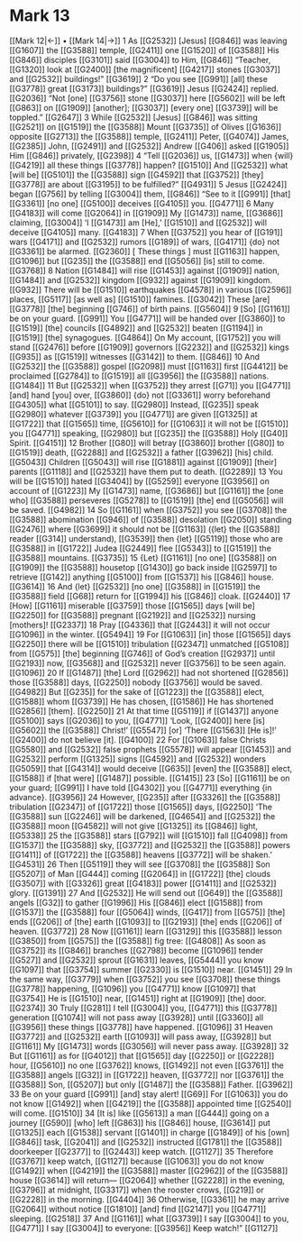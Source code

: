 # Mark 13
[[Mark 12|←]] • [[Mark 14|→]]
1 As [[G2532]] [Jesus] [[G846]] was leaving [[G1607]] the [[G3588]] temple, [[G2411]] one [[G1520]] of [[G3588]] His [[G846]] disciples [[G3101]] said [[G3004]] to Him, [[G846]] “Teacher, [[G1320]] look at [[G2400]] [the magnificent] [[G4217]] stones [[G3037]] and [[G2532]] buildings!” [[G3619]] 
2 “Do you see [[G991]] [all] these [[G3778]] great [[G3173]] buildings?” [[G3619]] Jesus [[G2424]] replied. [[G2036]] “Not [one] [[G3756]] stone [[G3037]] here [[G5602]] will be left [[G863]] on [[G1909]] [another]; [[G3037]] [every one] [[G3739]] will be toppled.” [[G2647]] 
3 While [[G2532]] [Jesus] [[G846]] was sitting [[G2521]] on [[G1519]] the [[G3588]] Mount [[G3735]] of Olives [[G1636]] opposite [[G2713]] the [[G3588]] temple, [[G2411]] Peter, [[G4074]] James, [[G2385]] John, [[G2491]] and [[G2532]] Andrew [[G406]] asked [[G1905]] Him [[G846]] privately, [[G2398]] 
4 “Tell [[G2036]] us, [[G1473]] when {will} [[G4219]] all these things [[G3778]] happen? [[G1510]] And [[G2532]] what [will be] [[G5101]] the [[G3588]] sign [[G4592]] that [[G3752]] [they] [[G3778]] are about [[G3195]] to be fulfilled?” [[G4931]] 
5 Jesus [[G2424]] began [[G756]] by telling [[G3004]] them, [[G846]] “See to it [[G991]] [that] [[G3361]] [no one] [[G5100]] deceives [[G4105]] you. [[G4771]] 
6 Many [[G4183]] will come [[G2064]] in [[G1909]] My [[G1473]] name, [[G3686]] claiming, [[G3004]] ‘I [[G1473]] am [He],’ [[G1510]] and [[G2532]] will deceive [[G4105]] many. [[G4183]] 
7 When [[G3752]] you hear of [[G191]] wars [[G4171]] and [[G2532]] rumors [[G189]] of wars, [[G4171]] {do} not [[G3361]] be alarmed. [[G2360]] [ These things ] must [[G1163]] happen, [[G1096]] but [[G235]] the [[G3588]] end [[G5056]] [is] still to come. [[G3768]] 
8 Nation [[G1484]] will rise [[G1453]] against [[G1909]] nation, [[G1484]] and [[G2532]] kingdom [[G932]] against [[G1909]] kingdom. [[G932]] There will be [[G1510]] earthquakes [[G4578]] in various [[G2596]] places, [[G5117]] [as well as] [[G1510]] famines. [[G3042]] These [are] [[G3778]] [the] beginning [[G746]] of birth pains. [[G5604]] 
9 [So] [[G1161]] be on your guard. [[G991]] You [[G4771]] will be handed over [[G3860]] to [[G1519]] [the] councils [[G4892]] and [[G2532]] beaten [[G1194]] in [[G1519]] [the] synagogues. [[G4864]] On My account, [[G1752]] you will stand [[G2476]] before [[G1909]] governors [[G2232]] and [[G2532]] kings [[G935]] as [[G1519]] witnesses [[G3142]] to them. [[G846]] 
10 And [[G2532]] the [[G3588]] gospel [[G2098]] must [[G1163]] first [[G4412]] be proclaimed [[G2784]] to [[G1519]] all [[G3956]] the [[G3588]] nations. [[G1484]] 
11 But [[G2532]] when [[G3752]] they arrest [[G71]] you [[G4771]] [and] hand [you] over, [[G3860]] {do} not [[G3361]] worry beforehand [[G4305]] what [[G5101]] to say. [[G2980]] Instead, [[G235]] speak [[G2980]] whatever [[G3739]] you [[G4771]] are given [[G1325]] at [[G1722]] that [[G1565]] time, [[G5610]] for [[G1063]] it will not be [[G1510]] you [[G4771]] speaking, [[G2980]] but [[G235]] the [[G3588]] Holy [[G40]] Spirit. [[G4151]] 
12 Brother [[G80]] will betray [[G3860]] brother [[G80]] to [[G1519]] death, [[G2288]] and [[G2532]] a father [[G3962]] [his] child. [[G5043]] Children [[G5043]] will rise [[G1881]] against [[G1909]] [their] parents [[G1118]] and [[G2532]] have them put to death. [[G2289]] 
13 You will be [[G1510]] hated [[G3404]] by [[G5259]] everyone [[G3956]] on account of [[G1223]] My [[G1473]] name, [[G3686]] but [[G1161]] the [one who] [[G3588]] perseveres [[G5278]] to [[G1519]] [the] end [[G5056]] will be saved. [[G4982]] 
14 So [[G1161]] when [[G3752]] you see [[G3708]] the [[G3588]] abomination [[G946]] of [[G3588]] desolation [[G2050]] standing [[G2476]] where [[G3699]] it should not be [[G1163]] ({let} the [[G3588]] reader [[G314]] understand), [[G3539]] then {let} [[G5119]] those who are [[G3588]] in [[G1722]] Judea [[G2449]] flee [[G5343]] to [[G1519]] the [[G3588]] mountains. [[G3735]] 
15 {Let} [[G1161]] [no one] [[G3588]] on [[G1909]] the [[G3588]] housetop [[G1430]] go back inside [[G2597]] to retrieve [[G142]] anything [[G5100]] from [[G1537]] his [[G846]] house. [[G3614]] 
16 And {let} [[G2532]] [no one] [[G3588]] in [[G1519]] the [[G3588]] field [[G68]] return for [[G1994]] his [[G846]] cloak. [[G2440]] 
17 [How] [[G1161]] miserable [[G3759]] those [[G1565]] days [will be] [[G2250]] for [[G3588]] pregnant [[G2192]] and [[G2532]] nursing [mothers]! [[G2337]] 
18 Pray [[G4336]] that [[G2443]] it will not occur [[G1096]] in the winter. [[G5494]] 
19 For [[G1063]] [in] those [[G1565]] days [[G2250]] there will be [[G1510]] tribulation [[G2347]] unmatched [[G5108]] from [[G575]] [the] beginning [[G746]] of God’s creation [[G2937]] until [[G2193]] now, [[G3568]] and [[G2532]] never [[G3756]] to be seen again. [[G1096]] 
20 If [[G1487]] [the] Lord [[G2962]] had not shortened [[G2856]] those [[G3588]] days, [[G2250]] nobody [[G3756]] would be saved. [[G4982]] But [[G235]] for the sake of [[G1223]] the [[G3588]] elect, [[G1588]] whom [[G3739]] He has chosen, [[G1586]] He has shortened [[G2856]] [them]. [[G2250]] 
21 At that time [[G5119]] if [[G1437]] anyone [[G5100]] says [[G2036]] to you, [[G4771]] ‘Look, [[G2400]] here [is] [[G5602]] the [[G3588]] Christ!’ [[G5547]] [or] ‘There [[G1563]] [He is]!’ [[G2400]] do not believe [it]. [[G4100]] 
22 For [[G1063]] false Christs [[G5580]] and [[G2532]] false prophets [[G5578]] will appear [[G1453]] and [[G2532]] perform [[G1325]] signs [[G4592]] and [[G2532]] wonders [[G5059]] that [[G4314]] would deceive [[G635]] [even] the [[G3588]] elect, [[G1588]] if [that were] [[G1487]] possible. [[G1415]] 
23 [So] [[G1161]] be on your guard; [[G991]] I have told [[G4302]] you [[G4771]] everything {in advance}. [[G3956]] 
24 However, [[G235]] after [[G3326]] the [[G3588]] tribulation [[G2347]] of [[G1722]] those [[G1565]] days, [[G2250]] ‘The [[G3588]] sun [[G2246]] will be darkened, [[G4654]] and [[G2532]] the [[G3588]] moon [[G4582]] will not give [[G1325]] its [[G846]] light, [[G5338]] 
25 the [[G3588]] stars [[G792]] will [[G1510]] fall [[G4098]] from [[G1537]] the [[G3588]] sky, [[G3772]] and [[G2532]] the [[G3588]] powers [[G1411]] of [[G1722]] the [[G3588]] heavens [[G3772]] will be shaken.’ [[G4531]] 
26 Then [[G5119]] they will see [[G3708]] the [[G3588]] Son [[G5207]] of Man [[G444]] coming [[G2064]] in [[G1722]] [the] clouds [[G3507]] with [[G3326]] great [[G4183]] power [[G1411]] and [[G2532]] glory. [[G1391]] 
27 And [[G2532]] He will send out [[G649]] the [[G3588]] angels [[G32]] to gather [[G1996]] His [[G846]] elect [[G1588]] from [[G1537]] the [[G3588]] four [[G5064]] winds, [[G417]] from [[G575]] [the] ends [[G206]] of [the] earth [[G1093]] to [[G2193]] [the] ends [[G206]] of heaven. [[G3772]] 
28 Now [[G1161]] learn [[G3129]] this [[G3588]] lesson [[G3850]] from [[G575]] the [[G3588]] fig tree: [[G4808]] As soon as [[G3752]] its [[G846]] branches [[G2798]] become [[G1096]] tender [[G527]] and [[G2532]] sprout [[G1631]] leaves, [[G5444]] you know [[G1097]] that [[G3754]] summer [[G2330]] is [[G1510]] near. [[G1451]] 
29 In the same way, [[G3779]] when [[G3752]] you see [[G3708]] these things [[G3778]] happening, [[G1096]] you [[G4771]] know [[G1097]] that [[G3754]] He is [[G1510]] near, [[G1451]] right at [[G1909]] [the] door. [[G2374]] 
30 Truly [[G281]] I tell [[G3004]] you, [[G4771]] this [[G3778]] generation [[G1074]] will not pass away [[G3928]] until [[G3360]] all [[G3956]] these things [[G3778]] have happened. [[G1096]] 
31 Heaven [[G3772]] and [[G2532]] earth [[G1093]] will pass away, [[G3928]] but [[G1161]] My [[G1473]] words [[G3056]] will never pass away. [[G3928]] 
32 But [[G1161]] as for [[G4012]] that [[G1565]] day [[G2250]] or [[G2228]] hour, [[G5610]] no one [[G3762]] knows, [[G1492]] not even [[G3761]] the [[G3588]] angels [[G32]] in [[G1722]] heaven, [[G3772]] nor [[G3761]] the [[G3588]] Son, [[G5207]] but only [[G1487]] the [[G3588]] Father. [[G3962]] 
33 Be on your guard [[G991]] [and] stay alert! [[G69]] For [[G1063]] you do not know [[G1492]] when [[G4219]] the [[G3588]] appointed time [[G2540]] will come. [[G1510]] 
34 [It is] like [[G5613]] a man [[G444]] going on a journey [[G590]] [who] left [[G863]] his [[G846]] house, [[G3614]] put [[G1325]] each [[G1538]] servant [[G1401]] in charge [[G1849]] of his [own] [[G846]] task, [[G2041]] and [[G2532]] instructed [[G1781]] the [[G3588]] doorkeeper [[G2377]] to [[G2443]] keep watch. [[G1127]] 
35 Therefore [[G3767]] keep watch, [[G1127]] because [[G1063]] you do not know [[G1492]] when [[G4219]] the [[G3588]] master [[G2962]] of the [[G3588]] house [[G3614]] will return— [[G2064]] whether [[G2228]] in the evening, [[G3796]] at midnight, [[G3317]] when the rooster crows, [[G219]] or [[G2228]] in the morning. [[G4404]] 
36 Otherwise, [[G3361]] he may arrive [[G2064]] without notice [[G1810]] [and] find [[G2147]] you [[G4771]] sleeping. [[G2518]] 
37 And [[G1161]] what [[G3739]] I say [[G3004]] to you, [[G4771]] I say [[G3004]] to everyone: [[G3956]] Keep watch!” [[G1127]] 
